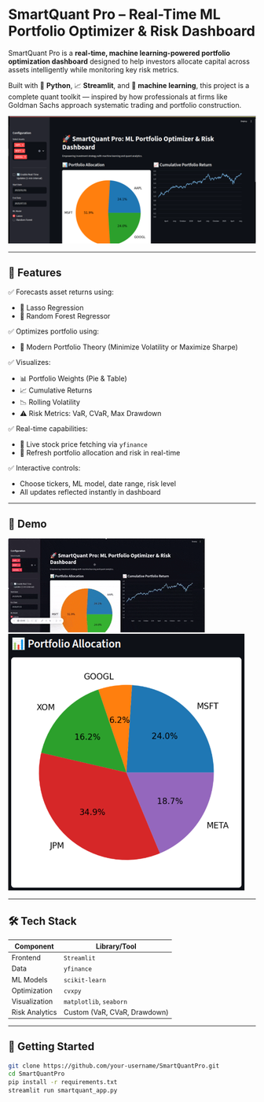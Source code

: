 #  SmartQuant Pro – Real-Time ML Portfolio Optimizer & Risk Dashboard

SmartQuant Pro is a **real-time, machine learning-powered portfolio optimization dashboard** designed to help investors allocate capital across assets intelligently while monitoring key risk metrics.

Built with 🐍 **Python**, 📈 **Streamlit**, and 🔬 **machine learning**, this project is a complete quant toolkit — inspired by how professionals at firms like Goldman Sachs approach systematic trading and portfolio construction.

![SmartQuant Pro Dashboard](screenshots/dashboard_overview.png)

---

## 📌 Features

✅ Forecasts asset returns using:
- 🔷 Lasso Regression
- 🔶 Random Forest Regressor

✅ Optimizes portfolio using:
- 🧮 Modern Portfolio Theory (Minimize Volatility or Maximize Sharpe)

✅ Visualizes:
- 📊 Portfolio Weights (Pie & Table)
- 📈 Cumulative Returns
- 📉 Rolling Volatility
- ⚠️ Risk Metrics: VaR, CVaR, Max Drawdown

✅ Real-time capabilities:
- 🔁 Live stock price fetching via `yfinance`
- 🔄 Refresh portfolio allocation and risk in real-time

✅ Interactive controls:
- Choose tickers, ML model, date range, risk level
- All updates reflected instantly in dashboard

---

## 🎥 Demo

![Live Chart](screenshots/live_chart.gif)
![Portfolio Optimization](screenshots/portfolio_allocation.png)

---


## 🛠 Tech Stack

| Component        | Library/Tool       |
|------------------|--------------------|
| Frontend         | `Streamlit`        |
| Data             | `yfinance`         |
| ML Models        | `scikit-learn`     |
| Optimization     | `cvxpy`            |
| Visualization    | `matplotlib`, `seaborn` |
| Risk Analytics   | Custom (VaR, CVaR, Drawdown) |

---

## 🚀 Getting Started
```bash
git clone https://github.com/your-username/SmartQuantPro.git
cd SmartQuantPro
pip install -r requirements.txt
streamlit run smartquant_app.py
